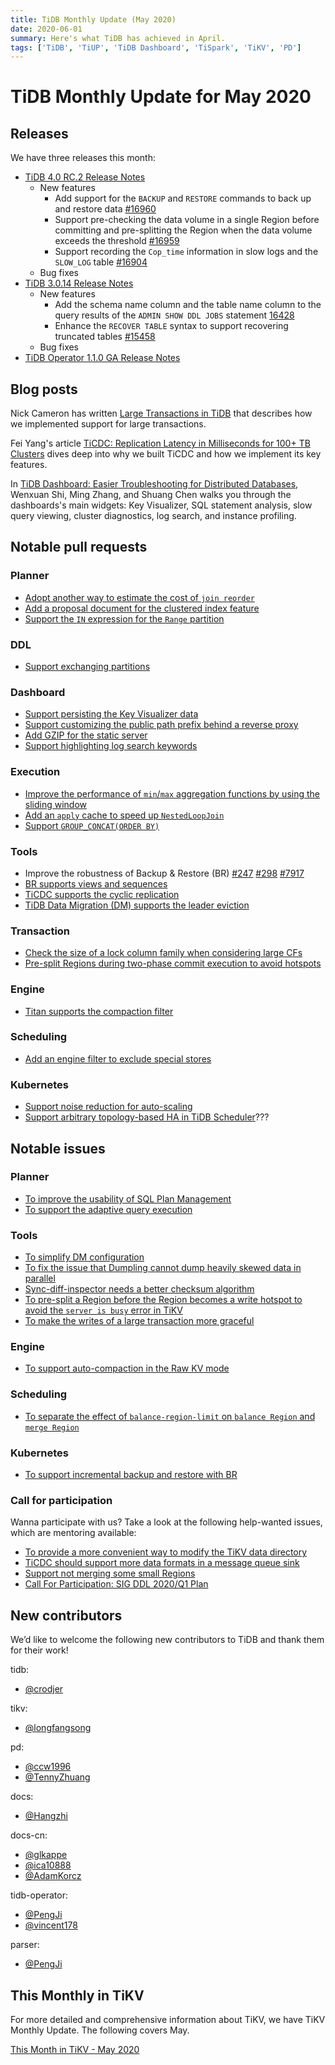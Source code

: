 ```yaml
---
title: TiDB Monthly Update (May 2020)
date: 2020-06-01
summary: Here's what TiDB has achieved in April.
tags: ['TiDB', 'TiUP', 'TiDB Dashboard', 'TiSpark', 'TiKV', 'PD']
---
```


# TiDB Monthly Update for May 2020

## Releases

We have three releases this month:

+ [TiDB 4.0 RC.2 Release Notes](https://pingcap.com/docs/stable/releases/release-4.0.0-rc.2/)
    + New features
        + Add support for the `BACKUP` and `RESTORE` commands to back up and restore data [#16960](https://github.com/pingcap/tidb/pull/16960)
        + Support pre-checking the data volume in a single Region before committing and pre-splitting the Region when the data volume exceeds the threshold [#16959](https://github.com/pingcap/tidb/pull/16959)
        + Support recording the `Cop_time` information in slow logs and the `SLOW_LOG` table [#16904](https://github.com/pingcap/tidb/pull/16904)
    + Bug fixes
+ [TiDB 3.0.14 Release Notes](https://pingcap.com/docs/stable/releases/release-3.0.14/)
    + New features
        + Add the schema name column and the table name column to the query results of the `ADMIN SHOW DDL JOBS` statement [16428](https://github.com/pingcap/tidb/pull/16428)
        + Enhance the `RECOVER TABLE` syntax to support recovering truncated tables [#15458](https://github.com/pingcap/tidb/pull/15458)
    + Bug fixes
+ [TiDB Operator 1.1.0 GA Release Notes](https://github.com/pingcap/tidb-operator/releases/tag/v1.1.0)

## Blog posts

Nick Cameron has written [Large Transactions in TiDB](https://pingcap.com/blog/large-transactions-in-tidb/) that describes how we implemented support for large transactions.

Fei Yang's article [TiCDC: Replication Latency in Milliseconds for 100+ TB Clusters](https://pingcap.com/blog/replication-latency-in-milliseconds-for-100-tb-clusters/) dives deep into why we built TiCDC and how we implement its key features.

In [TiDB Dashboard: Easier Troubleshooting for Distributed Databases](https://pingcap.com/blog/easier-troubleshooting-for-distributed-databases/), Wenxuan Shi, Ming Zhang, and Shuang Chen walks you through the dashboards's main widgets: Key Visualizer, SQL statement analysis, slow query viewing, cluster diagnostics, log search, and instance profiling.

## Notable pull requests

### Planner

+ [Adopt another way to estimate the cost of `join reorder`](https://github.com/pingcap/tidb/pull/17414)
+ [Add a proposal document for the clustered index feature](https://github.com/pingcap/tidb/pull/17044)
+ [Support the `IN` expression for the `Range` partition](https://github.com/pingcap/tidb/pull/17210)

### DDL

+ [Support exchanging partitions](https://github.com/pingcap/tidb/pull/17149)

### Dashboard

+ [Support persisting the Key Visualizer data](https://github.com/pingcap-incubator/tidb-dashboard/pull/449)
+ [Support customizing the public path prefix behind a reverse proxy](https://github.com/pingcap-incubator/tidb-dashboard/pull/504)
+ [Add GZIP for the static server](https://github.com/pingcap-incubator/tidb-dashboard/pull/514)
+ [Support highlighting log search keywords](https://github.com/pingcap-incubator/tidb-dashboard/pull/522)

### Execution

+ [Improve the performance of `min`/`max` aggregation functions by using the sliding window](https://github.com/pingcap/tidb/pull/16819)
+ [Add an `apply` cache to speed up `NestedLoopJoin`](https://github.com/pingcap/tidb/pull/17039)
+ [Support `GROUP_CONCAT(ORDER BY)`](https://github.com/pingcap/tidb/pull/17184)

### Tools

+ Improve the robustness of Backup & Restore (BR) [#247](https://github.com/pingcap/br/pull/247) [#298](https://github.com/pingcap/br/pull/298) [#7917](https://github.com/tikv/tikv/pull/7917)
+ [BR supports views and sequences](https://github.com/pingcap/br/pull/242)
+ [TiCDC supports the cyclic replication](https://github.com/pingcap/ticdc/pull/509)
+ [TiDB Data Migration (DM) supports the leader eviction](https://github.com/pingcap/dm/pull/670)

### Transaction

+ [Check the size of a lock column family when considering large CFs](https://github.com/tikv/tikv/pull/7676)
+ [Pre-split Regions during two-phase commit execution to avoid hotspots](https://github.com/pingcap/tidb/pull/16920)

### Engine

+ [Titan supports the compaction filter](https://github.com/tikv/titan/pull/164)

### Scheduling

+ [Add an engine filter to exclude special stores](https://github.com/pingcap/pd/pull/2426)

### Kubernetes

+ [Support noise reduction for auto-scaling](https://github.com/pingcap/tidb-operator/pull/2307)
+ [Support arbitrary topology-based HA in TiDB Scheduler](https://github.com/pingcap/tidb-operator/pull/2366)???

## Notable issues

### Planner

+ [To improve the usability of SQL Plan Management](https://github.com/pingcap/tidb/issues/17466)
+ [To support the adaptive query execution](https://github.com/pingcap/tidb/issues/17471)

### Tools

+ [To simplify DM configuration](https://github.com/pingcap/dm/issues/691)
+ [To fix the issue that Dumpling cannot dump heavily skewed data in parallel](https://github.com/pingcap/dumpling/issues/75)
+ [Sync-diff-inspector needs a better checksum algorithm](https://github.com/pingcap/tidb-tools/issues/344)
+ [To pre-split a Region before the Region becomes a write hotspot to avoid the `server is busy` error in TiKV](https://github.com/pingcap/tidb/issues/16573)
+ [To make the writes of a large transaction more graceful](https://github.com/tikv/tikv/issues/7624)

### Engine

+ [To support auto-compaction in the Raw KV mode](https://github.com/tikv/tikv/issues/7870)

### Scheduling

+ [To separate the effect of `balance-region-limit` on `balance Region` and `merge Region`](https://github.com/pingcap/pd/issues/2432)

### Kubernetes

+ [To support incremental backup and restore with BR](https://github.com/pingcap/tidb-operator/issues/2409)

### Call for participation

Wanna participate with us? Take a look at the following help-wanted issues, which are mentoring available:

+ [To provide a more convenient way to modify the TiKV data directory](https://github.com/pingcap/tidb-operator/issues/1525)
+ [TiCDC should support more data formats in a message queue sink](https://github.com/pingcap/ticdc/issues/607)
+ [Support not merging some small Regions](https://github.com/pingcap/pd/issues/2171)
+ [Call For Participation: SIG DDL 2020/Q1 Plan](https://github.com/pingcap/tidb/issues/14800)

## New contributors

We’d like to welcome the following new contributors to TiDB and thank them for their work!

tidb:

+ [@crodjer](https://github.com/crodjer)

tikv:

+ [@longfangsong](https://github.com/longfangsong)

pd:

+ [@ccw1996](https://github.com/ccw1996)
+ [@TennyZhuang](https://github.com/TennyZhuang)

docs:

+ [@Hangzhi](https://github.com/Hangzhi)

docs-cn:

+ [@glkappe](https://github.com/glkappe)
+ [@ica10888](https://github.com/ica10888)
+ [@AdamKorcz](https://github.com/AdamKorcz)

tidb-operator:

+ [@PengJi](https://github.com/PengJi)
+ [@vincent178](https://github.com/vincent178)

parser:

+ [@PengJi](https://github.com/PengJi)

## This Monthly in TiKV

For more detailed and comprehensive information about TiKV, we have TiKV Monthly Update. The following covers May.

[This Month in TiKV - May 2020](https://tikv.org/blog/monthly-may-2020/)
